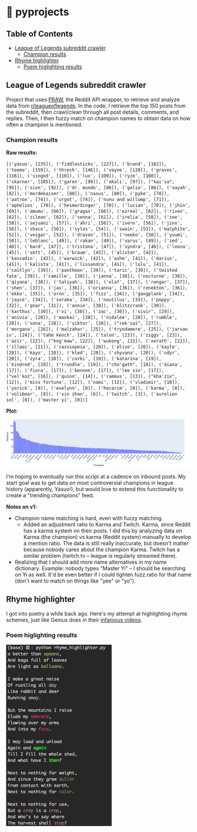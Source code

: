 # :snake: pyprojects

## Table of Contents
- [League of Legends subreddit crawler](#league-of-legends-subreddit-crawler)
  - [Champion results](champion-results)
- [Rhyme highlighter](#rhyme-highlighter)
  - [Poem higlighting results](poem-higlighting-results)

## League of Legends subreddit crawler

Project that uses [PRAW](https://praw.readthedocs.io/en/latest/), the Reddit API wrapper, to retrieve and analyze data from [r/leagueoflegends](https://www.reddit.com/r/leagueoflegends/). In the code, I retrieve the top 150 posts from the subreddit, then crawl/clean through all post details, comments, and replies. Then, I then fuzzy match on champion names to obtain data on how often a champion is mentioned.

### Champion results

**Raw results:**
```
[('yasuo', [235]), ('fiddlesticks', [227]), ('brand', [162]), ('teemo', [159]), ('thresh', [146]), ('vayne', [128]), ('graves', [116]), ('singed', [110]), ('lux', [109]), ('ryze', [108]), ('skarner', [105]), ('garen', [99]), ('akali', [97]), ("kai'sa", [95]), ('sion', [92]), ('dr. mundo', [86]), ('galio', [86]), ('xayah', [82]), ('mordekaiser', [80]), ('nasus', [80]), ('pyke', [78]), ('aatrox', [74]), ('urgot', [74]), ('nunu and willump', [71]), ('aphelios', [70]), ('heimerdinger', [70]), ('lucian', [70]), ('jhin', [69]), ('amumu', [66]), ('gragas', [66]), ('ezreal', [62]), ('riven', [62]), ('zilean', [62]), ('senna', [61]), ('irelia', [58]), ('zoe', [58]), ('sejuani', [57]), ('ahri', [56]), ('ivern', [56]), ('jinx', [56]), ('shaco', [56]), ('sylas', [54]), ('swain', [53]), ('malphite', [52]), ('veigar', [52]), ('draven', [51]), ('neeko', [50]), ('yuumi', [50]), ('leblanc', [49]), ('rakan', [49]), ('varus', [49]), ('zed', [48]), ('bard', [47]), ('tristana', [47]), ('syndra', [46]), ('leona', [45]), ('sett', [45]), ('braum', [43]), ('alistar', [42]), ('kassadin', [42]), ('warwick', [42]), ('ashe', [41]), ('darius', [41]), ('kalista', [41]), ('lissandra', [41]), ('lulu', [41]), ('caitlyn', [39]), ('pantheon', [39]), ('taric', [39]), ('twisted fate', [39]), ('camille', [38]), ('janna', [38]), ('nocturne', [38]), ('qiyana', [38]), ('taliyah', [38]), ('olaf', [37]), ('rengar', [37]), ('shen', [37]), ('jax', [36]), ('orianna', [36]), ('renekton', [36]), ('ekko', [35]), ('ornn', [35]), ('fizz', [34]), ('gangplank', [34]), ('jayce', [34]), ('soraka', [34]), ('nautilus', [33]), ('poppy', [32]), ('gnar', [31]), ('annie', [30]), ('blitzcrank', [30]), ('karthus', [30]), ('vi', [30]), ('zac', [30]), ('sivir', [29]), ('anivia', [28]), ('maokai', [28]), ('nidalee', [28]), ('rumble', [28]), ('sona', [28]), ('viktor', [28]), ("rek'sai", [27]), ('morgana', [26]), ('malzahar', [25]), ('tryndamere', [25]), ('jarvan iv', [24]), ('tahm kench', [24]), ('talon', [23]), ('ziggs', [23]), ('azir', [22]), ("kog'maw", [22]), ('wukong', [22]), ('xerath', [22]), ('illaoi', [21]), ('cassiopeia', [20]), ('elise', [20]), ('kayle', [20]), ('kayn', [20]), ('kled', [20]), ('shyvana', [20]), ('udyr', [20]), ('zyra', [20]), ('corki', [19]), ('katarina', [19]), ('kindred', [19]), ('trundle', [19]), ("cho'gath", [18]), ('diana', [17]), ('fiora', [17]), ('kennen', [17]), ('lee sin', [17]), ("vel'koz", [16]), ('quinn', [14]), ('rammus', [13]), ("kha'zix", [12]), ('miss fortune', [12]), ('nami', [12]), ('vladimir', [10]), ('yorick', [9]), ('evelynn', [8]), ('hecarim', [8]), ('karma', [8]), ('volibear', [8]), ('xin zhao', [6]), ('twitch', [3]), ('aurelion sol', [0]), ('master yi', [0])]
```
**Plot:**
![Plotted_champion_mentions](https://github.com/svvchen/pyprojects/blob/master/reddit_api_league/champion_popularity_contest.png)

I'm hoping to eventually run this script at a cadence on inbound posts. My start goal was to get data on most controversial champions in league history (apparently, Yasuo!), but would love to extend this functionality to create a "trending champions" feed.

**Notes on v1:**

* Champion name matching is hard, even with fuzzy matching.
  * Added an adjustment ratio to Karma and Twitch. Karma, since Reddit has a karma system on their posts. I did this by analyzing data on Karma (the champion) vs karma (Reddit system) manually to develop a mention ratio. The data is still really inaccurate, but doesn't matter because nobody cares about the champion Karma. Twitch has a similar problem (twitch.tv – league is regularly streamed there).
* Realizing that I should add more name alternatives in my name dictionary. Example: nobody types "Master Yi" – I should be searching on Yi as well. It'd be even better if I could tighten fuzz.ratio for that name (don't want to match on things like "yee" or "yo").

## Rhyme highlighter

I got into poetry a while back ago. Here's my attempt at highlighting rhyme schemes, just like Genius does in their [infamous videos](https://www.youtube.com/watch?v=UlCr1Or0He8).

### Poem higlighting results
![Highlighted words](https://github.com/svvchen/pyprojects/blob/master/rhyme_scheme_highlighter/Screen%20Shot%202020-05-03%20at%209.20.33%20AM.png)
